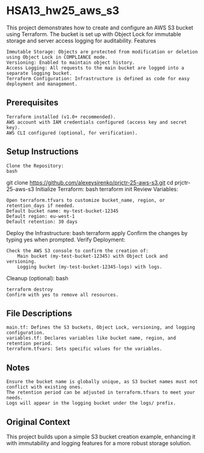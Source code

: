 # HSA13_hw25_aws_s3

This project demonstrates how to create and configure an AWS S3 bucket using Terraform. The bucket is set up with Object Lock for immutable storage and server access logging for auditability.
Features

    Immutable Storage: Objects are protected from modification or deletion using Object Lock in COMPLIANCE mode.
    Versioning: Enabled to maintain object history.
    Access Logging: All requests to the main bucket are logged into a separate logging bucket.
    Terraform Configuration: Infrastructure is defined as code for easy deployment and management.

## Prerequisites

    Terraform installed (v1.0+ recommended).
    AWS account with IAM credentials configured (access key and secret key).
    AWS CLI configured (optional, for verification).

## Setup Instructions

    Clone the Repository:
    bash

git clone https://github.com/alexeysirenko/prjctr-25-aws-s3.git
cd prjctr-25-aws-s3
Initialize Terraform:
bash
terraform init
Review Variables:

    Open terraform.tfvars to customize bucket_name, region, or retention_days if needed.
    Default bucket name: my-test-bucket-12345
    Default region: eu-west-1
    Default retention: 30 days

Deploy the Infrastructure:
bash
terraform apply
Confirm the changes by typing yes when prompted.
Verify Deployment:

    Check the AWS S3 console to confirm the creation of:
        Main bucket (my-test-bucket-12345) with Object Lock and versioning.
        Logging bucket (my-test-bucket-12345-logs) with logs.

Cleanup (optional):
bash

    terraform destroy
    Confirm with yes to remove all resources.

## File Descriptions

    main.tf: Defines the S3 buckets, Object Lock, versioning, and logging configuration.
    variables.tf: Declares variables like bucket name, region, and retention period.
    terraform.tfvars: Sets specific values for the variables.

## Notes

    Ensure the bucket name is globally unique, as S3 bucket names must not conflict with existing ones.
    The retention period can be adjusted in terraform.tfvars to meet your needs.
    Logs will appear in the logging bucket under the logs/ prefix.

## Original Context

This project builds upon a simple S3 bucket creation example, enhancing it with immutability and logging features for a more robust storage solution.
